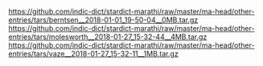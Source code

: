 https://github.com/indic-dict/stardict-marathi/raw/master/ma-head/other-entries/tars/berntsen__2018-01-01_19-50-04__0MB.tar.gz
https://github.com/indic-dict/stardict-marathi/raw/master/ma-head/other-entries/tars/molesworth__2018-01-27_15-32-44__4MB.tar.gz
https://github.com/indic-dict/stardict-marathi/raw/master/ma-head/other-entries/tars/vaze__2018-01-27_15-32-11__1MB.tar.gz
